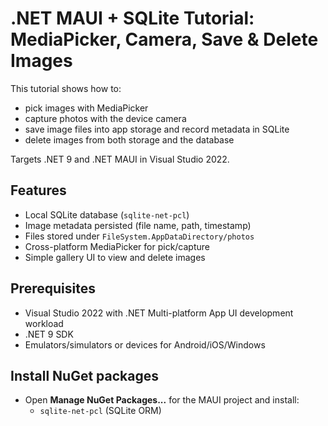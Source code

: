 # .NET MAUI + SQLite Tutorial: MediaPicker, Camera, Save & Delete Images

This tutorial shows how to:
- pick images with MediaPicker
- capture photos with the device camera
- save image files into app storage and record metadata in SQLite
- delete images from both storage and the database

Targets .NET 9 and .NET MAUI in Visual Studio 2022.

## Features
- Local SQLite database (`sqlite-net-pcl`)
- Image metadata persisted (file name, path, timestamp)
- Files stored under `FileSystem.AppDataDirectory/photos`
- Cross-platform MediaPicker for pick/capture
- Simple gallery UI to view and delete images

## Prerequisites
- Visual Studio 2022 with .NET Multi-platform App UI development workload
- .NET 9 SDK
- Emulators/simulators or devices for Android/iOS/Windows

## Install NuGet packages
- Open __Manage NuGet Packages...__ for the MAUI project and install:
  - `sqlite-net-pcl` (SQLite ORM)


